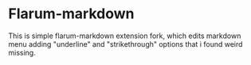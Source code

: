 # Flarum-markdown
This is simple flarum-markdown extension fork, which edits markdown menu adding "underline" and "strikethrough" options that i found weird missing.
